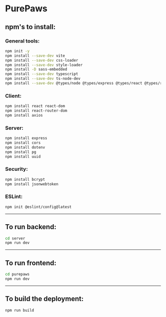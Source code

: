 # PurePaws

## npm's to install:

### General tools:
```bash
npm init -y
npm install --save-dev vite
npm install --save-dev css-loader
npm install --save-dev style-loader
npm install -D sass-embedded
npm install --save-dev typescript
npm install --save-dev ts-node-dev
npm install --save-dev @types/node @types/express @types/react @types/react-dom
```

### Client:
```bash
npm install react react-dom
npm install react-router-dom
npm install axios
```

### Server:
```bash
npm install express
npm install cors
npm install dotenv
npm install pg
npm install uuid
```

### Security:
```bash
npm install bcrypt
npm install jsonwebtoken
```

### ESLint:
```bash
npm init @eslint/config@latest
```

---

## To run backend:
```bash
cd server
npm run dev
```

---

## To run frontend:
```bash
cd purepaws
npm run dev
```

---

## To build the deployment:
```bash
npm run build
```
